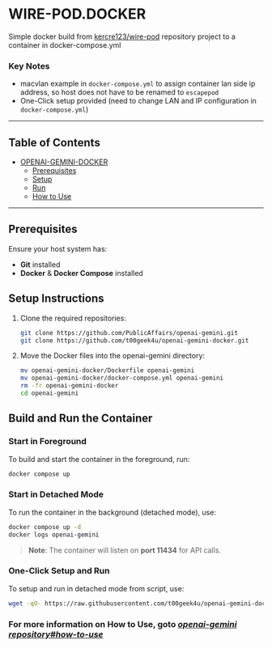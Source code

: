# WIRE-POD.DOCKER

Simple docker build from [kercre123/wire-pod](https://github.com/kercre123/wire-pod.git) repository project to a container in docker-compose.yml

### Key Notes
- macvlan example in `docker-compose.yml` to assign container lan side ip address, so host does not have to be renamed to `escapepod`
- One-Click setup provided (need to change LAN and IP configuration in `docker-compose.yml`)

---

## Table of Contents

- [OPENAI-GEMINI-DOCKER](#openai-gemini-docker)
  - [Prerequisites](#prerequisites)
  - [Setup](#setup-instructions)
  - [Run](#build-and-run-the-container)
  - [How to Use](https://github.com/PublicAffairs/openai-gemini/blob/main/readme.MD#how-to-use)
---

## Prerequisites

Ensure your host system has:
- **Git** installed
- **Docker** & **Docker Compose** installed

## Setup Instructions

1. Clone the required repositories:
   ```sh
   git clone https://github.com/PublicAffairs/openai-gemini.git
   git clone https://github.com/t00geek4u/openai-gemini-docker.git
   ```
2. Move the Docker files into the openai-gemini directory:
   ```sh
   mv openai-gemini-docker/Dockerfile openai-gemini
   mv openai-gemini-docker/docker-compose.yml openai-gemini
   rm -fr openai-gemini-docker
   cd openai-gemini
   ```

## Build and Run the Container

### Start in Foreground
To build and start the container in the foreground, run:
```sh
docker compose up
```

### Start in Detached Mode
To run the container in the background (detached mode), use:
```sh
docker compose up -d
docker logs openai-gemini
```
> **Note**: The container will listen on **port 11434** for API calls.

### One-Click Setup and Run
To setup and run in detached mode from script, use:
```sh
wget -qO- https://raw.githubusercontent.com/t00geek4u/openai-gemini-docker/main/setup_run.sh | bash
```


### For more information on How to Use, goto [_openai-gemini repository#how-to-use_](https://github.com/PublicAffairs/openai-gemini/blob/main/readme.MD#how-to-use)
